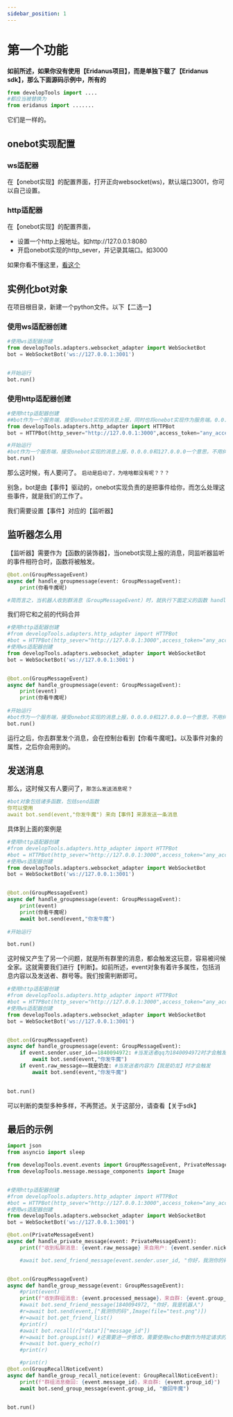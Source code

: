 ```yaml
---
sidebar_position: 1
---
```


# 第一个功能
**如前所述，如果你没有使用【Eridanus项目】，而是单独下载了【Eridanus sdk】，那么下面源码示例中，所有的**
```python
from developTools import ....
#都应当被替换为
from eridanus import .......
```
它们是一样的。
## onebot实现配置
### ws适配器
在【onebot实现】的配置界面，打开正向websocket(ws)，默认端口3001，你可以自己设置。
### http适配器
在【onebot实现】的配置界面，
- 设置一个http上报地址。如http://127.0.0.1:8080
- 开启onebot实现的http_sever，并记录其端口。如3000

如果你看不懂这里，[看这个](https://eridanus-doc.netlify.app/docs/intro/)
## 实例化bot对象
在项目根目录，新建一个python文件。以下【二选一】
### 使用ws适配器创建
```python
#使用ws适配器创建
from developTools.adapters.websocket_adapter import WebSocketBot
bot = WebSocketBot('ws://127.0.0.1:3001')


#开始运行
bot.run()
```
### 使用http适配器创建
```python
#使用http适配器创建
##bot作为一个服务端，接受onebot实现的消息上报，同时也将onebot实现作为服务端。0.0.0.0和127.0.0.0一个意思，不用纠结。
from developTools.adapters.http_adapter import HTTPBot
bot = HTTPBot(http_sever="http://127.0.0.1:3000",access_token="any_access_token",host="0.0.0.0", port= 8080)

#开始运行
#bot作为一个服务端，接受onebot实现的消息上报，0.0.0.0和127.0.0.0一个意思，不用纠结。
bot.run()
```

那么这时候，有人要问了。
`启动是启动了，为啥啥都没有呢？？？`

别急，bot是由【事件】驱动的，onebot实现负责的是把事件给你，而怎么处理这些事件，就是我们的工作了。

我们需要设置【事件】对应的【监听器】
## 监听器怎么用
【监听器】需要作为【函数的装饰器】，当onebot实现上报的消息，同监听器监听的事件相符合时，函数将被触发。
```python
@bot.on(GroupMessageEvent) 
async def handle_groupmessage(event: GroupMessageEvent):
    print(你看牛魔呢)

#简而言之，当机器人收到群消息（GroupMessageEvent）时，就执行下面定义的函数 handle_groupmessage。
```
我们将它和之前的代码合并
```python
#使用http适配器创建
#from developTools.adapters.http_adapter import HTTPBot
#bot = HTTPBot(http_sever="http://127.0.0.1:3000",access_token="any_access_token",host="0.0.0.0", port= 8080)
#使用ws适配器创建
from developTools.adapters.websocket_adapter import WebSocketBot
bot = WebSocketBot('ws://127.0.0.1:3001')


@bot.on(GroupMessageEvent) 
async def handle_groupmessage(event: GroupMessageEvent):
    print(event)
    print(你看牛魔呢)
    
#开始运行
#bot作为一个服务端，接受onebot实现的消息上报，0.0.0.0和127.0.0.0一个意思，不用纠结。
bot.run()
```
运行之后，你去群里发个消息，会在控制台看到【你看牛魔呢】。以及事件对象的属性，之后你会用到的。
## 发送消息
那么，这时候又有人要问了，`那怎么发送消息呢？`
```yaml
#bot对象包括诸多函数，包括send函数
你可以使用
await bot.send(event,"你发牛魔") 来向【事件】来源发送一条消息
```
具体到上面的案例是
```python
#使用http适配器创建
#from developTools.adapters.http_adapter import HTTPBot
#bot = HTTPBot(http_sever="http://127.0.0.1:3000",access_token="any_access_token",host="0.0.0.0", port= 8080)
#使用ws适配器创建
from developTools.adapters.websocket_adapter import WebSocketBot
bot = WebSocketBot('ws://127.0.0.1:3001')


@bot.on(GroupMessageEvent) 
async def handle_groupmessage(event: GroupMessageEvent):
    print(event)
    print(你看牛魔呢)
    await bot.send(event,"你发牛魔") 
    
#开始运行

bot.run()
```
这时候又产生了另一个问题，就是所有群里的消息，都会触发这玩意，容易被问候全家。这就需要我们进行【判断】。如前所述，event对象有着许多属性，包括消息内容以及发送者、群号等。我们按需判断即可。
```python
#使用http适配器创建
#from developTools.adapters.http_adapter import HTTPBot
#bot = HTTPBot(http_sever="http://127.0.0.1:3000",access_token="any_access_token",host="0.0.0.0", port= 8080)
#使用ws适配器创建
from developTools.adapters.websocket_adapter import WebSocketBot
bot = WebSocketBot('ws://127.0.0.1:3001')


@bot.on(GroupMessageEvent) 
async def handle_groupmessage(event: GroupMessageEvent):
    if event.sender.user_id==1840094972: #当发送者qq为1840094972时才会触发
        await bot.send(event,"你发牛魔") 
    if event.raw_message==我是奶龙: #当发送者内容为【我是奶龙】时才会触发
        await bot.send(event,"你发牛魔") 
        

bot.run()
```
可以判断的类型多种多样，不再赘述。关于这部分，请查看【关于sdk】
## 最后的示例
```python
import json
from asyncio import sleep

from developTools.event.events import GroupMessageEvent, PrivateMessageEvent, GroupRecallNoticeEvent
from developTools.message.message_components import Image


#使用http适配器创建
#from developTools.adapters.http_adapter import HTTPBot
#bot = HTTPBot(http_sever="http://127.0.0.1:3000",access_token="any_access_token",host="0.0.0.0", port= 8080)
#使用ws适配器创建
from developTools.adapters.websocket_adapter import WebSocketBot
bot = WebSocketBot('ws://127.0.0.1:3001')

@bot.on(PrivateMessageEvent)
async def handle_private_message(event: PrivateMessageEvent):
    print(f"收到私聊消息: {event.raw_message} 来自用户: {event.sender.nickname}")

    #await bot.send_friend_message(event.sender.user_id, "你好，我测你的码")


@bot.on(GroupMessageEvent)
async def handle_group_message(event: GroupMessageEvent):
    #print(event)
    print(f"收到群组消息: {event.processed_message}，来自群: {event.group_id}")
    #await bot.send_friend_message(1840094972, "你好，我是机器人")
    #r=await bot.send(event,["我测你的码",Image(file="test.png")])
    #r=await bot.get_friend_list()
    #print(r)
    #await bot.recall(r["data"]["message_id"])
    #r=await bot.groupList() #还需要进一步修改，需要使用echo参数作为特定请求的返回值标识，目前还没有做
    #r=await bot.query_echo(r)
    #print(r)

    #print(r)
@bot.on(GroupRecallNoticeEvent)
async def handle_group_recall_notice(event: GroupRecallNoticeEvent):
    print(f"群组消息撤回: {event.message_id}，来自群: {event.group_id}")
    await bot.send_group_message(event.group_id, "撤回牛魔")


bot.run()
```